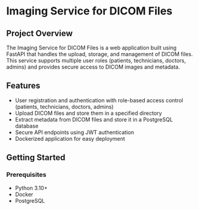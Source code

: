 # Imaging Service for DICOM Files

## Project Overview

The Imaging Service for DICOM Files is a web application built using FastAPI that handles the upload, storage, and management of DICOM files. This service supports multiple user roles (patients, technicians, doctors, admins) and provides secure access to DICOM images and metadata.

## Features

- User registration and authentication with role-based access control (patients, technicians, doctors, admins)
- Upload DICOM files and store them in a specified directory
- Extract metadata from DICOM files and store it in a PostgreSQL database
- Secure API endpoints using JWT authentication
- Dockerized application for easy deployment

## Getting Started

### Prerequisites

- Python 3.10+
- Docker
- PostgreSQL

